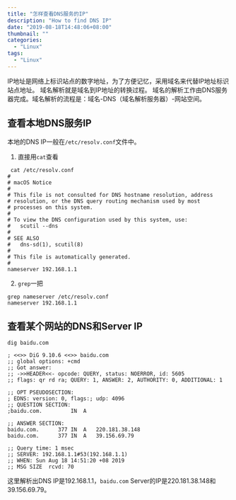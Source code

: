 ```yaml
---
title: "怎样查看DNS服务的IP"
description: "How to find DNS IP"
date: "2019-08-18T14:48:06+08:00"
thumbnail: ""
categories:
  - "Linux"
tags:
  - "Linux"
---
```


IP地址是网络上标识站点的数字地址，为了方便记忆，采用域名来代替IP地址标识站点地址。
域名解析就是域名到IP地址的转换过程。
域名的解析工作由DNS服务器完成。域名解析的流程是：域名-DNS（域名解析服务器）-网站空间。

## 查看本地DNS服务IP
本地的DNS IP一般在`/etc/resolv.conf`文件中。

1. 直接用`cat`查看
```
 cat /etc/resolv.conf 
#
# macOS Notice
#
# This file is not consulted for DNS hostname resolution, address
# resolution, or the DNS query routing mechanism used by most
# processes on this system.
#
# To view the DNS configuration used by this system, use:
#   scutil --dns
#
# SEE ALSO
#   dns-sd(1), scutil(8)
#
# This file is automatically generated.
#
nameserver 192.168.1.1
```

2. `grep`一把
```
grep nameserver /etc/resolv.conf 
nameserver 192.168.1.1
```

## 查看某个网站的DNS和Server IP
```
dig baidu.com

; <<>> DiG 9.10.6 <<>> baidu.com
;; global options: +cmd
;; Got answer:
;; ->>HEADER<<- opcode: QUERY, status: NOERROR, id: 5605
;; flags: qr rd ra; QUERY: 1, ANSWER: 2, AUTHORITY: 0, ADDITIONAL: 1

;; OPT PSEUDOSECTION:
; EDNS: version: 0, flags:; udp: 4096
;; QUESTION SECTION:
;baidu.com.			IN	A

;; ANSWER SECTION:
baidu.com.		377	IN	A	220.181.38.148
baidu.com.		377	IN	A	39.156.69.79

;; Query time: 1 msec
;; SERVER: 192.168.1.1#53(192.168.1.1)
;; WHEN: Sun Aug 18 14:51:20 +08 2019
;; MSG SIZE  rcvd: 70

```

这里解析出DNS IP是192.168.1.1，`baidu.com` Server的IP是220.181.38.148和39.156.69.79。
